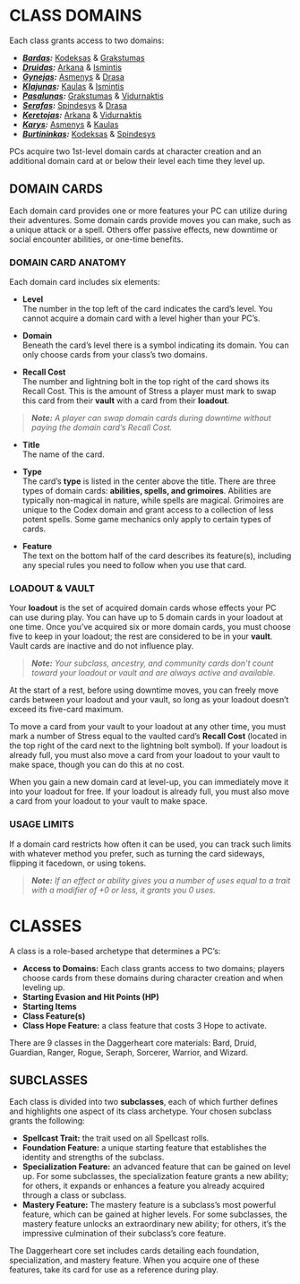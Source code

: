 # CLASS DOMAINS

Each class grants access to two domains:

- ***[Bardas](Bardas.md):*** [Kodeksas](Kodeksas.md) & [Grakstumas](Grakstumas.md)
- ***[Druidas](Druidas.md):*** [Arkana](Arkana.md) & [Ismintis](Ismintis.md)
- ***[Gynejas](Gynejas.md):*** [Asmenys](Asmenys.md) & [Drasa](Drasa.md)
- ***[Klajunas](Klajunas.md):*** [Kaulas](Kaulas.md) & [Ismintis](Ismintis.md)
- ***[Pasalunas](Pasalunas.md):*** [Grakstumas](Grakstumas.md) & [Vidurnaktis](Vidurnaktis.md)
- ***[Serafas](Serafas.md):*** [Spindesys](Spindesys.md) & [Drasa](Drasa.md)
- ***[Keretojas](Keretojas.md):*** [Arkana](Arkana.md) & [Vidurnaktis](Vidurnaktis.md)
- ***[Karys](Karys.md):*** [Asmenys](Asmenys.md) & [Kaulas](Kaulas.md)
- ***[Burtininkas](Burtininkas.md):*** [Kodeksas](Kodeksas.md) & [Spindesys](Spindesys.md)

PCs acquire two 1st-level domain cards at character creation and an additional domain card at or below their level each time they level up.

## DOMAIN CARDS

Each domain card provides one or more features your PC can utilize during their adventures. Some domain cards provide moves you can make, such as a unique attack or a spell. Others offer passive effects, new downtime or social encounter abilities, or one-time benefits.

### DOMAIN CARD ANATOMY

Each domain card includes six elements:

- **Level**  
  The number in the top left of the card indicates the card’s level. You cannot acquire a domain card with a level higher than your PC’s.

- **Domain**  
  Beneath the card’s level there is a symbol indicating its domain. You can only choose cards from your class’s two domains.

- **Recall Cost**  
  The number and lightning bolt in the top right of the card shows its Recall Cost. This is the amount of Stress a player must mark to swap this card from their **vault** with a card from their **loadout**.

> ***Note:*** *A player can swap domain cards during downtime without paying the domain card’s Recall Cost.*

- **Title**  
  The name of the card.

- **Type**  
  The card’s **type** is listed in the center above the title. There are three types of domain cards: **abilities, spells, and grimoires**. Abilities are typically non-magical in nature, while spells are magical. Grimoires are unique to the Codex domain and grant access to a collection of less potent spells. Some game mechanics only apply to certain types of cards.

- **Feature**  
  The text on the bottom half of the card describes its feature(s), including any special rules you need to follow when you use that card.

### LOADOUT & VAULT

Your **loadout** is the set of acquired domain cards whose effects your PC can use during play. You can have up to 5 domain cards in your loadout at one time. Once you’ve acquired six or more domain cards, you must choose five to keep in your loadout; the rest are considered to be in your **vault**. Vault cards are inactive and do not influence play.

> ***Note:*** *Your subclass, ancestry, and community cards don’t count toward your loadout or vault and are always active and available.*

At the start of a rest, before using downtime moves, you can freely move cards between your loadout and your vault, so long as your loadout doesn’t exceed its five-card maximum.

To move a card from your vault to your loadout at any other time, you must mark a number of Stress equal to the vaulted card’s **Recall Cost** (located in the top right of the card next to the lightning bolt symbol). If your loadout is already full, you must also move a card from your loadout to your vault to make space, though you can do this at no cost.

When you gain a new domain card at level-up, you can immediately move it into your loadout for free. If your loadout is already full, you must also move a card from your loadout to your vault to make space.

### USAGE LIMITS

If a domain card restricts how often it can be used, you can track such limits with whatever method you prefer, such as turning the card sideways, flipping it facedown, or using tokens.

> ***Note:*** *If an effect or ability gives you a number of uses equal to a trait with a modifier of +0 or less, it grants you 0 uses.*

# CLASSES

A class is a role-based archetype that determines a PC’s:

- **Access to Domains:** Each class grants access to two domains; players choose cards from these domains during character creation and when leveling up.
- **Starting Evasion and Hit Points (HP)**
- **Starting Items**
- **Class Feature(s)**
- **Class Hope Feature:** a class feature that costs 3 Hope to activate.

There are 9 classes in the Daggerheart core materials: Bard, Druid, Guardian, Ranger, Rogue, Seraph, Sorcerer, Warrior, and Wizard.

## SUBCLASSES

Each class is divided into two **subclasses**, each of which further defines and highlights one aspect of its class archetype. Your chosen subclass grants the following:

- **Spellcast Trait:** the trait used on all Spellcast rolls.
- **Foundation Feature:** a unique starting feature that establishes the identity and strengths of the subclass.
- **Specialization Feature:** an advanced feature that can be gained on level up. For some subclasses, the specialization feature grants a new ability; for others, it expands or enhances a feature you already acquired through a class or subclass.
- **Mastery Feature:** The mastery feature is a subclass’s most powerful feature, which can be gained at higher levels. For some subclasses, the mastery feature unlocks an extraordinary new ability; for others, it’s the impressive culmination of their subclass’s core feature.

The Daggerheart core set includes cards detailing each foundation, specialization, and mastery feature. When you acquire one of these features, take its card for use as a reference during play.
